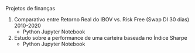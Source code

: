 Projetos de finanças
1. Comparativo entre Retorno Real do IBOV vs. Risk Free (Swap DI 30 dias) 2010-2020
    - Python Jupyter Notebook
2. Estudo sobre a performance de uma carteira baseada no Índice Sharpe
    - Python Jupyter Notebook

